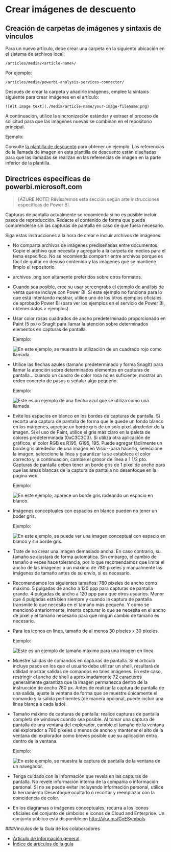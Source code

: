 <properties
    pageTitle="Crear imágenes de descuento"
    description="Explica cómo crear imágenes de descuento según las directrices establecidas para los repositorios de Power BI."
    services=""
    solutions=""
    documentationCenter=""
    authors="mblythe"
    manager="dongill"
    editor="NA"/>

<tags
    ms.service="contributor-guide"
    ms.devlang=""
    ms.topic="article"
    ms.tgt_pltfrm=""
    ms.workload=""
    ms.date="05/19/2016"
    ms.author="mblythe" />

# Crear imágenes de descuento

## Creación de carpetas de imágenes y sintaxis de vínculos

Para un nuevo artículo, debe crear una carpeta en la siguiente ubicación en el sistema de archivos local:

    /articles/media/<article-name>/

Por ejemplo:

    /articles/media/powerbi-analysis-services-connector/

Después de crear la carpeta y añadirle imágenes, emplee la sintaxis siguiente para crear imágenes en el artículo:

```
![Alt image text](./media/article-name/your-image-filename.png)
```

A continuación, utilice la sincronización estándar y extraer el proceso de solicitud para que las imágenes nuevas se combinan en el repositorio principal.

Ejemplo:

Consulte [la plantilla de descuento](https://raw.githubusercontent.com/Azure/powerbi-content-pr/master/examples/_markdown-template.md) para obtener un ejemplo.  Las referencias de la llamada de imagen en esta plantilla de descuento están diseñadas para que las llamadas se realizan en las referencias de imagen en la parte inferior de la plantilla.

## Directrices específicas de powerbi.microsoft.com

> [AZURE.NOTE] Revisaremos esta sección según arte instrucciones específicas de Power BI.

Capturas de pantalla actualmente se recomienda si no es posible incluir pasos de reproducción. Redacte el contenido de forma que pueda comprenderse sin las capturas de pantalla en caso de que fuera necesario.

Siga estas instrucciones a la hora de crear e incluir archivos de imágenes:
- No comparta archivos de imágenes prediseñadas entre documentos. Copie el archivo que necesita y agregarlo a la carpeta de medios para el tema específico. No se recomienda compartir entre archivos porque es fácil de quitar en desuso contenido y las imágenes que se mantiene limpio el repositorio.

- archivos .png son altamente preferidos sobre otros formatos.

-   Cuando sea posible, cree su usar screengrabs el ejemplo de análisis de venta que se incluye con Power BI. Si este ejemplo no funciona para lo que está intentando mostrar, utilice uno de los otros ejemplos oficiales de aprobado Power BI (para ver los ejemplos en el servicio de Power BI, obtener datos > ejemplos).

- Usar color rosas cuadrados de ancho predeterminado proporcionado en Paint (5 px) o SnagIt para llamar la atención sobre determinados elementos en capturas de pantalla.  

    Ejemplo:
    
    ![En este ejemplo, se muestra la utilización de un cuadrado rojo como llamada.](./media/create-images-markdown/gs13noauth.png)
    
-   Utilice las flechas azules (tamaño predeterminado y forma SnagIt) para llamar la atención sobre determinados elementos en capturas de pantalla... cuando un cuadro de color rosa no es suficiente, mostrar un orden concreto de pasos o señalar algo pequeño.

    Ejemplo:
    
    ![Este es un ejemplo de una flecha azul que se utiliza como una llamada.](./media/create-images-markdown/power-bi-see-data.png)

- Evite los espacios en blanco en los bordes de capturas de pantalla. Si recorta una captura de pantalla de forma que le quede un fondo blanco en los márgenes, agregue un borde gris de un solo píxel alrededor de la imagen.  Si el uso de Paint, utilice el gris más claro en la paleta de colores predeterminada (0xC3C3C3). Si utiliza otra aplicación de gráficos, el color RGB es R195, G195, 195. Puede agregar fácilmente un borde gris alrededor de una imagen en Visio--para hacerlo, seleccione la imagen, seleccione la línea y garantizar la se establece el color correcto y, a continuación, cambie el grosor de línea a 1 1/2 pto.  Capturas de pantalla deben tener un borde gris de 1 píxel de ancho para que las áreas blancas de la captura de pantalla no desenfoque en la página web.

    Ejemplo:

    ![En este ejemplo, aparece un borde gris rodeando un espacio en blanco.](./media/create-images-markdown/agent.png)

- Imágenes conceptuales con espacios en blanco pueden no tener un boder gris.  
    
    Ejemplo:
    
    ![En este ejemplo, se puede ver una imagen conceptual con espacio en blanco y sin borde gris.](./media/create-images-markdown/ic727360.png)

- Trate de no crear una imagen demasiado ancha.  En caso contrario, su tamaño se ajustará de forma automática. Sin embargo, el cambio de tamaño a veces hace tolerancia, por lo que recomendamos que limite el ancho de las imágenes a un máximo de 780 píxeles y manualmente las imágenes de tamaño antes de su envío, si es necesario.

-   Recomendamos los siguientes tamaños: 780 píxeles de ancho como máximo.  5 pulgadas de ancho a 120 ppp para capturas de pantalla grande.  4 pulgadas de ancho a 120 ppp para que otros usuarios.  Menor que 4 pulgadas está bien siempre y cuando la captura de pantalla transmite lo que necesita en el tamaño más pequeño. Y como se mencionó anteriormente, intenta capturar lo que se necesita en el ancho de píxel y el tamaño necesario para que ningún cambio de tamaño es necesario.

-   Para los iconos en línea, tamaño de al menos 30 píxeles x 30 píxeles.  

    Ejemplo:
    
    ![Este es un ejemplo de tamaño máximo para una imagen en línea](./media/create-images-markdown/power-bi-vertical-icon.png)

- Muestre salidas de comandos en capturas de pantalla.  Si el artículo incluye pasos en los que el usuario debe utilizar un shell, resultará de utilidad mostrar salidas de comandos en tales imágenes. En este caso, restringir el ancho de shell a aproximadamente 72 caracteres generalmente garantiza que la imagen permanezca dentro de la instrucción de ancho 780 px. Antes de realizar la captura de pantalla de una salida, ajuste la ventana de forma que se muestre únicamente el comando y la salida pertinentes (de manera opcional, puede incluir una línea blanca a cada lado).

- Tamaño máximo de capturas de pantalla: realice capturas de pantalla completa de windows cuando sea posible. Al tomar una captura de pantalla de una ventana del explorador, cambie el tamaño de la ventana del explorador a 780 píxeles o menos de ancho y mantener el alto de la ventana del explorador como breves posible que su aplicación entra dentro de la ventana.  

    Ejemplo:

    ![En este ejemplo, se muestra la captura de pantalla de la ventana de un navegador.](./media/create-images-markdown/helloworldlocal.png)

- Tenga cuidado con la información que revela en las capturas de pantalla.  No revele información interna de la compañía o información personal.  Si no se puede evitar incluyendo información personal, utilice la herramienta Desenfoque ocultarlo o recortar y reemplazar con la coincidencia de color.

- En los diagramas o imágenes conceptuales, recurra a los iconos oficiales del conjunto de símbolos e iconos de Cloud and Enterprise. Un conjunto público está disponible en http://aka.ms/CnESymbols.

###Vínculos de la Guía de los colaboradores

- [Artículo de información general](./../README.md)
- [Índice de artículos de la guía](./contributor-guide-index.md)
